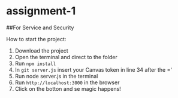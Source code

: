 # assignment-1
##For Service and Security

How to start the project:
1. Download the project
2. Open the terminal and direct to the folder
3. Run `npm install`
4. In `git server.js` insert your Canvas token in line 34 after the ='
5. Run node server.js in the terminal
6. Run `http://localhost:3000` in the browser
7. Click on the botton and se magic happens!
